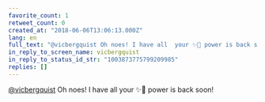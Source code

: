```yaml
---
favorite_count: 1
retweet_count: 0
created_at: "2018-06-06T13:06:13.000Z"
lang: en
full_text: "@vicbergquist Oh noes! I have all  your ✨🦄 power is back soon!"
in_reply_to_screen_name: vicbergquist
in_reply_to_status_id_str: "1003873775799209985"
replies: []
---
```


[@vicbergquist](https://twitter.com/vicbergquist) Oh noes! I have all your ✨🦄
power is back soon!

